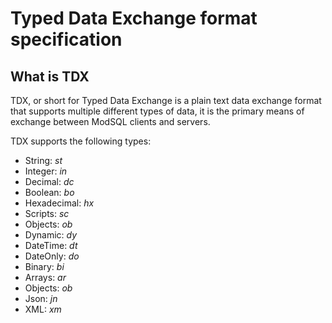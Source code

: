 # Typed Data Exchange format specification

## What is TDX

TDX, or short for Typed Data Exchange is a plain text data exchange format that supports multiple different types of data, it is the primary means of exchange between ModSQL clients and servers.

TDX supports the following types:

- String: *st*
- Integer: *in*
- Decimal: *dc*
- Boolean: *bo*
- Hexadecimal: *hx*
- Scripts: *sc*
- Objects: *ob*
- Dynamic: *dy*
- DateTime: *dt*
- DateOnly: *do*
- Binary: *bi*
- Arrays: *ar<T>*
- Objects: *ob*
- Json: *jn*
- XML: *xm*